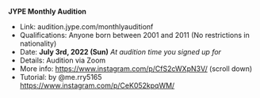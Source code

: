 **JYPE Monthly Audition**
- Link: audition.jype.com/monthlyauditionf
- Qualifications: Anyone born between 2001 and 2011 (No restrictions in nationality)
- Date: **July 3rd, 2022 (Sun)** *At audition time you signed up for*
- Details: Audition via Zoom
- More info: https://www.instagram.com/p/CfS2cWXpN3V/ (scroll down)
- Tutorial: by @me.rry5165  https://www.instagram.com/p/CeK052kpqWM/
